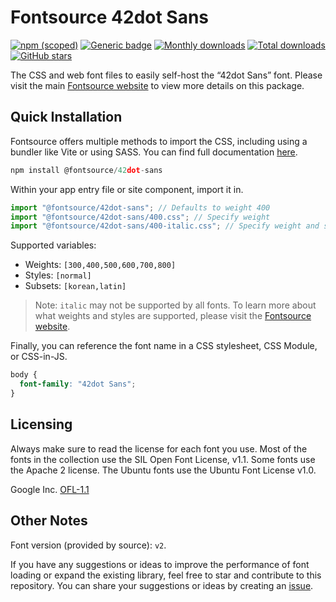 # Fontsource 42dot Sans

[![npm (scoped)](https://img.shields.io/npm/v/@fontsource/42dot-sans?color=brightgreen)](https://www.npmjs.com/package/@fontsource/42dot-sans) [![Generic badge](https://img.shields.io/badge/fontsource-passing-brightgreen)](https://github.com/fontsource/fontsource) [![Monthly downloads](https://badgen.net/npm/dm/@fontsource/42dot-sans)](https://github.com/fontsource/fontsource) [![Total downloads](https://badgen.net/npm/dt/@fontsource/42dot-sans)](https://github.com/fontsource/fontsource) [![GitHub stars](https://img.shields.io/github/stars/fontsource/fontsource.svg?style=social&label=Star)](https://github.com/fontsource/fontsource/stargazers)

The CSS and web font files to easily self-host the “42dot Sans” font. Please visit the main [Fontsource website](https://fontsource.org/fonts/42dot-sans) to view more details on this package.

## Quick Installation

Fontsource offers multiple methods to import the CSS, including using a bundler like Vite or using SASS. You can find full documentation [here](https://fontsource.org/docs/getting-started/introduction).

```javascript
npm install @fontsource/42dot-sans
```

Within your app entry file or site component, import it in.

```javascript
import "@fontsource/42dot-sans"; // Defaults to weight 400
import "@fontsource/42dot-sans/400.css"; // Specify weight
import "@fontsource/42dot-sans/400-italic.css"; // Specify weight and style
```

Supported variables:
- Weights: `[300,400,500,600,700,800]`
- Styles: `[normal]`
- Subsets: `[korean,latin]`

> Note: `italic` may not be supported by all fonts. To learn more about what weights and styles are supported, please visit the [Fontsource website](https://fontsource.org/fonts/42dot-sans).

Finally, you can reference the font name in a CSS stylesheet, CSS Module, or CSS-in-JS.

```css
body {
  font-family: "42dot Sans";
}
```

## Licensing
Always make sure to read the license for each font you use. Most of the fonts in the collection use the SIL Open Font License, v1.1. Some fonts use the Apache 2 license. The Ubuntu fonts use the Ubuntu Font License v1.0.

Google Inc.
[OFL-1.1](http://scripts.sil.org/OFL)

## Other Notes
Font version (provided by source): `v2`.

If you have any suggestions or ideas to improve the performance of font loading or expand the existing library, feel free to star and contribute to this repository. You can share your suggestions or ideas by creating an [issue](https://github.com/fontsource/fontsource/issues).